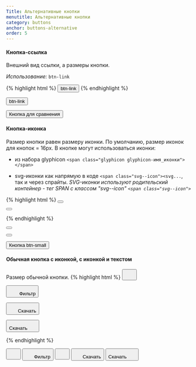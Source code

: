 ```yaml
---
Title: Альтернативные кнопки
menutitle: Альтернативные кнопки
category: buttons
anchor: buttons-alternative
order: 5
---
```


#### Кнопка-ссылка

Внешний вид ссылки, а размеры кнопки.

_Использование:_ `btn-link`

{% highlight html %}
  <button class="btn-link">btn-link</button>
{% endhighlight %}

<div class="bs-docs-example">
  <div class="">
  <button class="btn-link">btn-link</button>

  <button class="btn-default ml-10">Кнопка для сравнения</button>
  </div>
</div>

#### Кнопка-иконка

Размер кнопки равен размеру иконки.
По умолчанию, размер иконок для кнопок = 16px.
В кнопке могут использоваться иконки:
- из набора glyphicon `<span class="glyphicon glyphicon-имя_иконки"></span>`

- svg-иконки как напрямую в коде `<span class="svg--icon"><svg...`,
так и через спрайты. _SVG-иконки используют родительский контейнер - тег SPAN
с классом "svg--icon" `<span class="svg--icon">`_


{% highlight html %}
  <button class="btn-icon"><span class="svg--icon"><svg xmlns="http://www.w3.org/2000/svg" viewBox="0 0 24.5 24.5"><path d="M12.3 0C5.5 0 0 5.5 0 12.3s5.5 12.3 12.3 12.3S24.5 19 24.5 12.3 19 0 12.3 0zm7 13.8c0 .3-.2.5-.5.5h-4.6v4.6c0 .3-.2.5-.5.5h-3c-.3 0-.5-.2-.5-.5v-4.6H5.7c-.3 0-.5-.2-.5-.5v-3c0-.3.2-.5.5-.5h4.6V5.7c0-.3.2-.5.5-.5h3c.3 0 .5.2.5.5v4.6h4.6c.3 0 .5.2.5.5l-.1 3z" class="fill nostroke"></path></svg></span></button>

  <button class="btn-icon"><span class="glyphicon glyphicon-refresh"></span></button>

{% endhighlight %}
<div class="bs-docs-example">
  <div class="">
  <button class="btn-icon"><span class="svg--icon"><svg xmlns="http://www.w3.org/2000/svg" viewBox="0 0 24.5 24.5"><path d="M12.3 0C5.5 0 0 5.5 0 12.3s5.5 12.3 12.3 12.3S24.5 19 24.5 12.3 19 0 12.3 0zm7 13.8c0 .3-.2.5-.5.5h-4.6v4.6c0 .3-.2.5-.5.5h-3c-.3 0-.5-.2-.5-.5v-4.6H5.7c-.3 0-.5-.2-.5-.5v-3c0-.3.2-.5.5-.5h4.6V5.7c0-.3.2-.5.5-.5h3c.3 0 .5.2.5.5v4.6h4.6c.3 0 .5.2.5.5l-.1 3z" class="fill nostroke"></path></svg></span></button>

  <button class="btn-icon ml-10"><span class="glyphicon glyphicon-refresh"></span></button>

  <button class="btn-default btn-small ml-10">Кнопка btn-small</button>
  </div>
</div>

#### Обычная кнопка c иконкой, с иконкой и текстом
Размер обычной кнопки.
{% highlight html %}
  <button class="btn-link"><span class="svg--icon"><svg width="24" height="24"><use xlink:href="sprite.symbol.svg#glyphicons-triangle-alert"></use></svg></span></button>

  <button class="btn-link btn-default"><span class="svg--icon"><svg width="24" height="24"><use xlink:href="sprite.symbol.svg#glyphicons-filter"></use></svg></span> Фильтр</button>

  <button class="btn-link btn-primary"><span class="svg--icon"><svg width="24" height="24"><use xlink:href="sprite.symbol.svg#glyphicons-cloud-download"></use></svg></span><span class="btn-text">Скачать</span></button>

  <button class="btn-link btn-primary"><span class="btn-text">Скачать</span><span class="svg--icon"><svg width="24" height="24"><use xlink:href="sprite.symbol.svg#glyphicons-cloud-download"></use></svg></span></button>

{% endhighlight %}

<div class="bs-docs-example">
  <button class="btn-link"><span class="svg--icon"><svg width="24" height="24"><use xlink:href="dist/sprite.symbol.svg#glyphicons-triangle-alert"></use></svg></span></button>
  <button class="btn-link btn-default ml-10"><span class="svg--icon"><svg width="24" height="24"><use xlink:href="dist/sprite.symbol.svg#glyphicons-filter"></use></svg></span><span class="btn-text">Фильтр</span></button>
  <button class="btn-success ml-10"><span class="svg--icon"><svg width="24" height="24"><use xlink:href="dist/sprite.symbol.svg#glyphicons-filter"></use></svg></span></button>
  <button class="btn-primary ml-10"><span class="svg--icon"><svg width="24" height="24"><use xlink:href="dist/sprite.symbol.svg#glyphicons-cloud-download"></use></svg></span><span class="btn-text">Скачать</span></button>
  <button class="btn-primary ml-10"><span class="btn-text">Скачать</span><span class="svg--icon"><svg width="24" height="24"><use xlink:href="dist/sprite.symbol.svg#glyphicons-cloud-download"></use></svg></span></button>
</div>
